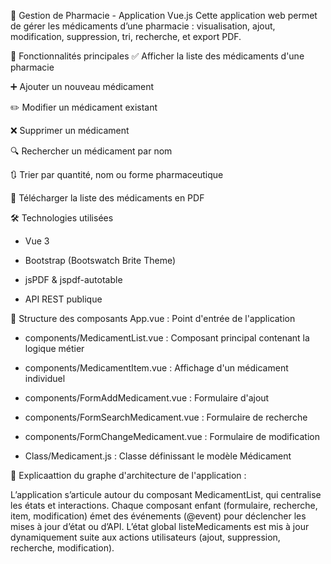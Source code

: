 💊 Gestion de Pharmacie - Application Vue.js
Cette application web permet de gérer les médicaments d’une pharmacie : visualisation, ajout, modification, suppression, tri, recherche, et export PDF.

🚀 Fonctionnalités principales
✅ Afficher la liste des médicaments d'une pharmacie

➕ Ajouter un nouveau médicament

✏️ Modifier un médicament existant

❌ Supprimer un médicament

🔍 Rechercher un médicament par nom

🔃 Trier par quantité, nom ou forme pharmaceutique

📄 Télécharger la liste des médicaments en PDF

🛠️ Technologies utilisées
- Vue 3

- Bootstrap (Bootswatch Brite Theme)

- jsPDF & jspdf-autotable

- API REST publique
  
📁 Structure des composants
App.vue : Point d'entrée de l'application

- components/MedicamentList.vue : Composant principal contenant la logique métier

- components/MedicamentItem.vue : Affichage d'un médicament individuel

- components/FormAddMedicament.vue : Formulaire d'ajout

- components/FormSearchMedicament.vue : Formulaire de recherche

- components/FormChangeMedicament.vue : Formulaire de modification

- Class/Medicament.js : Classe définissant le modèle Médicament

🚩 Explicaattion du graphe d'architecture de l'application : 

L’application s’articule autour du composant MedicamentList, qui centralise les états et interactions.
Chaque composant enfant (formulaire, recherche, item, modification) émet des événements (@event) pour déclencher les mises à jour d’état ou d’API.
L’état global listeMedicaments est mis à jour dynamiquement suite aux actions utilisateurs (ajout, suppression, recherche, modification).
